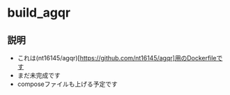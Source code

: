 # build_agqr
## 説明
- これは(nt16145/agqr)[https://github.com/nt16145/agqr]用のDockerfileです
- まだ未完成です
- composeファイルも上げる予定です
